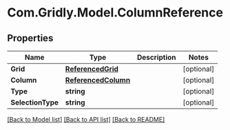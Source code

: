 # Com.Gridly.Model.ColumnReference

## Properties

Name | Type | Description | Notes
------------ | ------------- | ------------- | -------------
**Grid** | [**ReferencedGrid**](ReferencedGrid.md) |  | [optional] 
**Column** | [**ReferencedColumn**](ReferencedColumn.md) |  | [optional] 
**Type** | **string** |  | [optional] 
**SelectionType** | **string** |  | [optional] 

[[Back to Model list]](../README.md#documentation-for-models) [[Back to API list]](../README.md#documentation-for-api-endpoints) [[Back to README]](../README.md)

